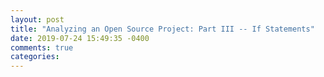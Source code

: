```yaml
---
layout: post
title: "Analyzing an Open Source Project: Part III -- If Statements"
date: 2019-07-24 15:49:35 -0400
comments: true
categories: 
---
```


